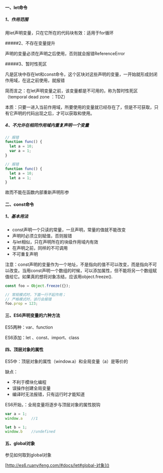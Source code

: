 #### 一、let命令

##### 1、作用范围

用let声明变量，只在它所在的代码块有效：适用于for循环

#####2、不存在变量提升

声明的变量必须在声明之后使用，否则就会报错ReferenceError

#####3、暂时性死区

凡是区块中存在let和const命令，这个区块对这些声明的变量，一开始就形成封闭作用域，在这之前使用，就报错

简而言之：在let声明变量之前，该变量都是不可用的，称为暂时性死区（temporal dead zone ：TDZ）

本质：只要一进入当前作用域，所要使用的变量就已经存在了，但是不可获取，只有它声明的代码出现之后，才可以获取和使用。

##### 4、不允许在相同作用域内重复声明一个变量

```js
// 报错
function func() {
  let a = 10;
  var a = 1;
}

// 报错
function func() {
  let a = 10;
  let a = 1;
}
```

故而不能在函数内部重新声明形参

#### 二、const命令

##### 1、基本用法

- const声明一个只读的常量，一旦声明，常量的值就不能改变
- 声明时必须立刻赋值，否则报错
- 与let相似，只在声明所在的块级作用域内有效
- 在声明之前，同样的不可调用
- 不可重复声明

注意：const声明的变量作为一个地址，不是指向的值不可以改变，而是指向不可以改变。当用const声明一个数组的时候，可以添加属性，但不能将另一个数组赋值给它。如果真的想将对象冻结，应该用object.freeze().

```js
const foo = Object.freeze({});

// 常规模式时，下面一行不起作用；
// 严格模式时，该行会报错
foo.prop = 123;
```

#### 三、ES6声明变量的六种方法

ES5两种：var、function

ES6添加：let 、const、import、class

#### 四、顶层对象的属性

ES5中：顶层对象的属性（window.a）和全局变量（a）是等价的

缺点：

- 不利于模块化编程
- 误操作创建全局变量
- 编译时无法报错，只有运行时才能知道

ES6开始，：全局变量将逐步与顶层对象的属性脱钩

```js
var a = 1;
window.a    //1

let b = 1;
window.b    //undefined
```

#### 五、global对象

参见如何取到global对象

[http://es6.ruanyifeng.com/#docs/let#global-对象]()